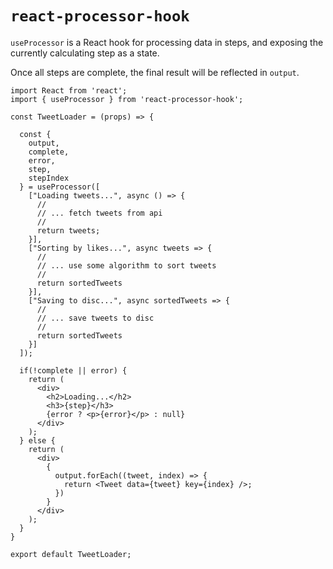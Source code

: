 # `react-processor-hook`

`useProcessor` is a React hook for processing data in steps, and exposing the currently calculating step as a state.

Once all steps are complete, the final result will be reflected in `output`.


```JSX
import React from 'react';
import { useProcessor } from 'react-processor-hook';

const TweetLoader = (props) => {

  const {
    output,
    complete,
    error,
    step,
    stepIndex
  } = useProcessor([
    ["Loading tweets...", async () => {
      //
      // ... fetch tweets from api
      //
      return tweets;
    }],
    ["Sorting by likes...", async tweets => {
      //
      // ... use some algorithm to sort tweets
      //
      return sortedTweets
    }],
    ["Saving to disc...", async sortedTweets => {
      //
      // ... save tweets to disc
      //
      return sortedTweets
    }]
  ]);

  if(!complete || error) {
    return (
      <div>
        <h2>Loading...</h2>
        <h3>{step}</h3>
        {error ? <p>{error}</p> : null}
      </div>
    );
  } else {
    return (
      <div>
        {
          output.forEach((tweet, index) => {
            return <Tweet data={tweet} key={index} />;
          })
        }
      </div>
    );
  }
}

export default TweetLoader;
```
